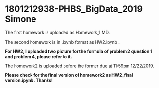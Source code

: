 # 1801212938-PHBS_BigData_2019 Simone

The first homework is uploaded as Homework_1.MD.

The second homework is in .ipynb format as HW2.ipynb .

**For HW2, I uploaded two picture for the formula of problem 2 question 1 and problem 4, please refer to it.**

The homework2 is uploaded before the former due at 11:59pm 12/22/2019.

**Please check for the final version of homework2 as HW2_final version.ipynb. Thanks!**
